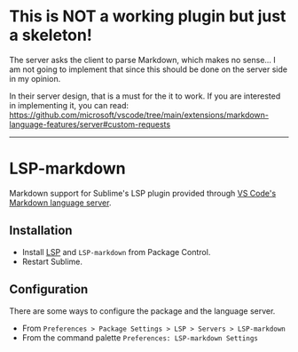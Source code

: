 <h1>This is NOT a working plugin but just a skeleton!</h1>

The server asks the client to parse Markdown, which makes no sense...
I am not going to implement that since this should be done on the server side in my opinion.

In their server design, that is a must for the it to work. If you are interested in implementing it, you can read:
https://github.com/microsoft/vscode/tree/main/extensions/markdown-language-features/server#custom-requests

---

# LSP-markdown

Markdown support for Sublime's LSP plugin provided through [VS Code's Markdown language server](https://github.com/microsoft/vscode/tree/main/extensions/markdown-language-features/server).

## Installation

- Install [LSP](https://packagecontrol.io/packages/LSP) and `LSP-markdown` from Package Control.
- Restart Sublime.

## Configuration

There are some ways to configure the package and the language server.

- From `Preferences > Package Settings > LSP > Servers > LSP-markdown`
- From the command palette `Preferences: LSP-markdown Settings`
